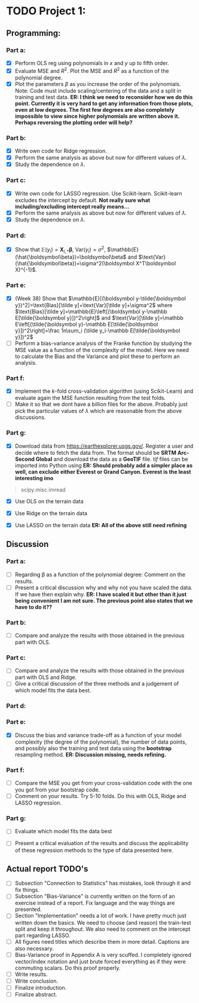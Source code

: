 # TODO Project 1:

## Programming:

### Part a:

- [x] Perform OLS reg using polynomials in $x$ and $y$ up to fifth order. 
- [x] Evaluate MSE and $R^2$. Plot the MSE and $R^2$ as a function of the polynomial degree. 
- [x] Plot the parameters $\beta$ as you increase the order of the polynomials. Note: Code must include scaling/centering of the data and a split in training and test data. **ER: I think we need to reconsider how we do this point. Currently it is very hard to get any information from those plots, even at low degrees. The first few degrees are also completely impossible to view since higher polynomials are written above it. Perhaps reversing the plotting order will help?**

### Part b:

- [x] Write own code for Ridge regression.
- [x] Perform the same analysis as above but now for different values of $\lambda$.
- [x] Study the dependence on $\lambda$.

### Part c:

- [x] Write own code for LASSO regression. Use Scikit-learn. Scikit-learn excludes the intercept by default. **Not really sure what including/excluding intercept really means...**
- [x] Perform the same analysis as above but now for different values of $\lambda$.
- [x] Study the dependence on $\lambda$.

### Part d:

- [x] Show that $\mathbb{E}(y_i)=\boldsymbol X_{i,*}\boldsymbol\beta$, $\text{Var}(y_i)=\sigma^2$, $\mathbb{E}(\hat{\boldsymbol\beta})=\boldsymbol\beta$ and $\text{Var}(\hat{\boldsymbol\beta})=\sigma^2(\boldsymbol X^T\boldsymbol X)^{-1}$.

### Part e:

- [x] (Week 38) Show that $\mathbb{E}[(\boldsymbol y-\tilde{\boldsymbol y})^2]=\text{Bias}[\tilde y]+\text{Var}[\tilde y]+\sigma^2$ where $\text{Bias}[\tilde y]=\mathbb{E}\left[(\boldsymbol y-\mathbb E[\tilde{\boldsymbol y}])^2\right]$ and $\text{Var}[\tilde y]=\mathbb E\left[(\tilde{\boldsymbol y}-\mathbb E[\tilde{\boldsymbol y}])^2\right]=\frac 1n\sum_i (\tilde y_i-\mathbb E[\tilde{\boldsymbol y}])^2$
- [ ] Perform a bias-variance analysis of the Franke function by studying the MSE value as a function of the complexity of the model. Here we need to calculate the Bias and the Variance and plot these to perform an analysis.

### Part f:

- [x] Implement the $k$-fold cross-validation algorithm (using Scikit-Learn) and evaluate again the MSE function resulting from the test folds. 
- [ ] Make it so that we dont have a billion files for the above. Probably just pick the particular values of $\lambda$ which are reasonable from the above discussions.

### Part g:

- [x] Download data from https://earthexplorer.usgs.gov/. Register a user and decide where to fetch the data from. The format should be **SRTM Arc-Second Global** and download the data as a **GeoTIF** file. *tif* files can be imported into Python using **ER: Should probably add a simpler place as well, can exclude either Everest or Grand Canyon. Everest is the least interesting imo**
> scipy.misc.imread
- [x] Use OLS on the terrain data
- [x] Use Ridge on the terrain data
- [x] Use LASSO on the terrain data **ER: All of the above still need refining**


## Discussion

### Part a:

- [ ] Regarding β as a function of the polynomial degree: Comment on the results. 
- [ ] Present a critical discussion why and why not you have scaled the data. If we have then explain why. **ER: I have scaled it but other than it just being convenient I am not sure. The previous point also states that we have to do it??**

### Part b:

- [ ] Compare and analyze the results with those obtained in the previous part with OLS.

### Part c:

- [ ] Compare and analyze the results with those obtained in the previous part with OLS and Ridge.
- [ ] Give a critical discussion of the three methods and a judgement of which model fits the data best.

### Part d:

### Part e:
- [x] Discuss the bias and variance trade-off as a function of your model complexity (the degree of the polynomial), the number of data points, and possibly also the training and test data using the **bootstrap** resampling method. **ER: Discussion missing, needs refining.**

### Part f:

- [ ] Compare the MSE you get from your cross-validation code with the one you got from your bootstrap code. 
- [ ] Comment on your results. Try 5-10 folds. Do this with OLS, Ridge and LASSO regression.

### Part g:

- [ ] Evaluate which model fits the data best
- [ ] Present a critical evaluation of the results and discuss the applicability of these regression methods to the type of data presented here.


## Actual report TODO's

- [ ] Subsection "Connection to Statistics" has mistakes, look through it and fix things.
- [ ] Subsection "Bias-Variance" is currently written on the form of an exercise instead of a report. Fix language and the way things are presented.
- [ ] Section "Implementation" needs a lot of work. I have pretty much just written down the basics. We need to choose (and reason) the train-test split and keep it throughout. We also need to comment on the intercept part regarding LASSO.
- [ ] All figures need titles which describe them in more detail. Captions are also necessary.
- [ ] Bias-Variance proof in Appendix A is very scuffed. I completely ignored vector/index notation and just brute forced everything as if they were commuting scalars. Do this proof properly.
- [ ] Write results.
- [ ] Write conclusion.
- [ ] Finalize introduction.
- [ ] Finalize abstract.